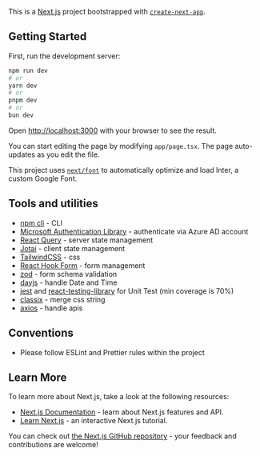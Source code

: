 This is a [Next.js](https://nextjs.org/) project bootstrapped with [`create-next-app`](https://github.com/vercel/next.js/tree/canary/packages/create-next-app).

## Getting Started

First, run the development server:

```bash
npm run dev
# or
yarn dev
# or
pnpm dev
# or
bun dev
```

Open [http://localhost:3000](http://localhost:3000) with your browser to see the result.

You can start editing the page by modifying `app/page.tsx`. The page auto-updates as you edit the file.

This project uses [`next/font`](https://nextjs.org/docs/basic-features/font-optimization) to automatically optimize and load Inter, a custom Google Font.

## Tools and utilities

- [npm cli](https://docs.npmjs.com/cli/v10/commands) - CLI
- [Microsoft Authentication Library](https://learn.microsoft.com/en-us/azure/active-directory-b2c/enable-authentication-react-spa-app) - authenticate via Azure AD account
- [React Query](https://tanstack.com/query/latest) - server state management
- [Jotai](https://jotai.org/) - client state management
- [TailwindCSS](https://tailwindcss.com/) - css
- [React Hook Form](https://react-hook-form.com/) - form management
- [zod](https://zod.dev/) - form schema validation
- [dayjs](https://day.js.org/) - handle Date and Time
- [jest](https://jestjs.io/) and [react-testing-library](https://testing-library.com/docs/react-testing-library/intro/) for Unit Test (min coverage is 70%)
- [classix](https://www.npmjs.com/package/classix) - merge css string
- [axios](https://www.npmjs.com/package/axios) - handle apis

## Conventions

- Please follow ESLint and Prettier rules within the project

## Learn More

To learn more about Next.js, take a look at the following resources:

- [Next.js Documentation](https://nextjs.org/docs) - learn about Next.js features and API.
- [Learn Next.js](https://nextjs.org/learn) - an interactive Next.js tutorial.

You can check out [the Next.js GitHub repository](https://github.com/vercel/next.js/) - your feedback and contributions are welcome!
